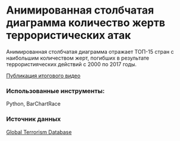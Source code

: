 # Анимированная столбчатая диаграмма количество жертв террористических атак
Анимированная столбчатая диаграмма отражает ТОП-15 стран с наибольшим количеством жерт, погибших в результате террористияческих действий с 2000 по 2017 годы.

[Публикация итогового видео](https://www.instagram.com/p/CTclALIC3_p/?utm_source=ig_web_copy_link)

### Использованные инструменты:
Python, BarChartRace

### Источник данных
[Global Terrorism Database](https://www.start.umd.edu/gtd/analysis/)
